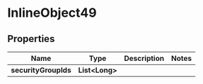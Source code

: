 

# InlineObject49

## Properties

Name | Type | Description | Notes
------------ | ------------- | ------------- | -------------
**securityGroupIds** | **List&lt;Long&gt;** |  | 



